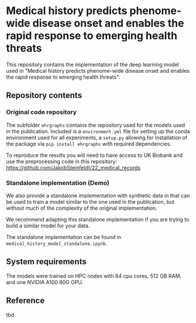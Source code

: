# Medical history predicts phenome-wide disease onset and enables the rapid response to emerging health threats

This repository contains the implementation of the deep learning model used
in "Medical history predicts phenome-wide disease onset and enables the rapid 
response to emerging health threats".

## Repository contents

### Original code repository

The subfolder `ehrgraphs` contains the repository used for the models used in 
the publication. Included is a `environment.yml` file for setting up the conda
environment used for all experiments, a `setup.py` allowing for installation of
the package via `pip install ehrgraphs` with required dependencies.

To reproduce the results you will need to have access to UK Biobank and use
the preprocessing code in this repository: 
<https://github.com/JakobSteinfeldt/22_medical_records>

### Standalone implementation (Demo)

We also provide a standalone implementation with synthetic data in that can be used
to train a model similar to the one used in the publication, but without much of
the complexity of the original implementation.

We recommend adapting this standalone implementation if you are trying to build a 
similar model for your data.

The standalone implementation can be found in `medical_history_model_standalone.ipynb`.

## System requirements

The models were trained on HPC nodes with 64 cpu cores, 512 GB RAM, and one 
NVIDIA A100 80G GPU. 

## Reference

tbd

